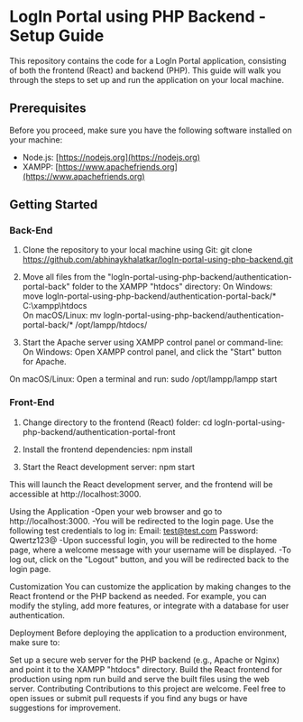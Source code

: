 # LogIn Portal using PHP Backend - Setup Guide

This repository contains the code for a LogIn Portal application, consisting of both the frontend (React) and backend (PHP). This guide will walk you through the steps to set up and run the application on your local machine.

## Prerequisites
Before you proceed, make sure you have the following software installed on your machine:

- Node.js: [https://nodejs.org](https://nodejs.org)
- XAMPP: [https://www.apachefriends.org](https://www.apachefriends.org)

## Getting Started
### Back-End
1. Clone the repository to your local machine using Git:
git clone https://github.com/abhinaykhalatkar/logIn-portal-using-php-backend.git

2. Move all files from the "logIn-portal-using-php-backend/authentication-portal-back" folder to the XAMPP "htdocs" directory:
On Windows:
move logIn-portal-using-php-backend/authentication-portal-back/* C:\xampp\htdocs\
On macOS/Linux:
mv logIn-portal-using-php-backend/authentication-portal-back/* /opt/lampp/htdocs/

3. Start the Apache server using XAMPP control panel or command-line:
On Windows: Open XAMPP control panel, and click the "Start" button for Apache.

On macOS/Linux: Open a terminal and run:
sudo /opt/lampp/lampp start

### Front-End

1. Change directory to the frontend (React) folder:
   cd logIn-portal-using-php-backend/authentication-portal-front
   
2. Install the frontend dependencies:
   npm install
   
3. Start the React development server:
   npm start


This will launch the React development server, and the frontend will be accessible at http://localhost:3000.

Using the Application
-Open your web browser and go to http://localhost:3000.
-You will be redirected to the login page. Use the following test credentials to log in:
  Email: test@test.com
  Password: Qwertz123@
-Upon successful login, you will be redirected to the home page, where a welcome message with your username will be displayed.
-To log out, click on the "Logout" button, and you will be redirected back to the login page.

Customization
You can customize the application by making changes to the React frontend or the PHP backend as needed. For example, you can modify the styling, add more features, or integrate with a database for user authentication.

Deployment
Before deploying the application to a production environment, make sure to:

Set up a secure web server for the PHP backend (e.g., Apache or Nginx) and point it to the XAMPP "htdocs" directory.
Build the React frontend for production using npm run build and serve the built files using the web server.
Contributing
Contributions to this project are welcome. Feel free to open issues or submit pull requests if you find any bugs or have suggestions for improvement.




